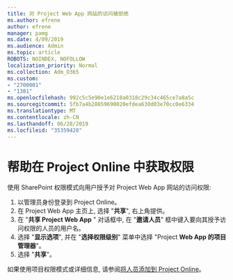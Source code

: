 ```yaml
---
title: 对 Project Web App 网站的访问被拒绝
ms.author: efrene
author: efrene
manager: pamg
ms.date: 4/09/2019
ms.audience: Admin
ms.topic: article
ROBOTS: NOINDEX, NOFOLLOW
localization_priority: Normal
ms.collection: Adm_O365
ms.custom:
- "2700001"
- "1381"
ms.openlocfilehash: 992c5c5e90e1e6218a0318c29c34c465ce7a8a5c
ms.sourcegitcommit: 5fb7a4b28859690020efdea630d03e70cc0e6334
ms.translationtype: MT
ms.contentlocale: zh-CN
ms.lasthandoff: 06/28/2019
ms.locfileid: "35359428"
---
```

# <a name="help-with-permissions-in-project-online"></a>帮助在 Project Online 中获取权限

使用 SharePoint 权限模式向用户授予对 Project Web App 网站的访问权限:

1. 以管理员身份登录到 Project Online。
2. 在 Project Web App 主页上, 选择 "**共享**", 右上角提供。
3. 在 "**共享 Project Web App** " 对话框中, 在 "**邀请人员**" 框中键入要向其授予访问权限的人员的用户名。
4. 选择 "**显示选项**", 并在 "**选择权限级别**" 菜单中选择 "Project **Web App 的项目管理器**"。
5. 选择 "**共享**"。

如果使用项目权限模式或详细信息, 请参阅[将人员添加到 Project Online](https://docs.microsoft.com/projectonline/step-2-add-people-to-project-online)。
